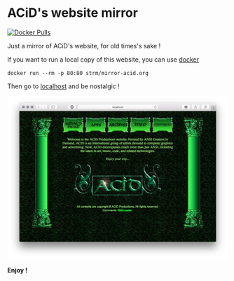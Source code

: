 # ACiD's website mirror
[![Docker Pulls](https://img.shields.io/docker/pulls/strm/mirror-acid.org.svg?style=plastic)](https://hub.docker.com/r/strm/mirror-acid.org/)

Just a mirror of ACiD's website, for old times's sake ! 

If you want to run a local copy of this website, you can use [docker](https://docker.com)

```
docker run --rm -p 80:80 strm/mirror-acid.org
```

Then go to [localhost](http://localhost) and be nostalgic !

![print](print.png)

**Enjoy !**

